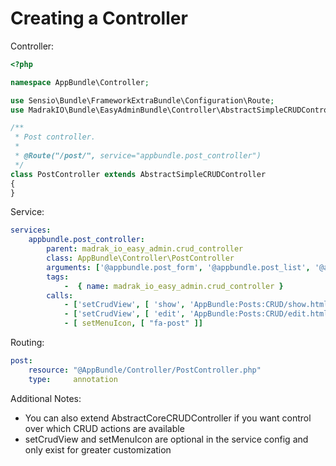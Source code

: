 Creating a Controller
=======================

Controller:
```php
<?php

namespace AppBundle\Controller;

use Sensio\Bundle\FrameworkExtraBundle\Configuration\Route;
use MadrakIO\Bundle\EasyAdminBundle\Controller\AbstractSimpleCRUDController;

/**
 * Post controller.
 *
 * @Route("/post/", service="appbundle.post_controller")
 */
class PostController extends AbstractSimpleCRUDController
{
}
```

Service:
```yaml
services:
    appbundle.post_controller:
        parent: madrak_io_easy_admin.crud_controller
        class: AppBundle\Controller\PostController
        arguments: ['@appbundle.post_form', '@appbundle.post_list', '@appbundle.post_show', 'AppBundle\Entity\Post']
        tags:
            -  { name: madrak_io_easy_admin.crud_controller }
        calls:
            - ['setCrudView', [ 'show', 'AppBundle:Posts:CRUD/show.html.twig' ] ]
            - ['setCrudView', [ 'edit', 'AppBundle:Posts:CRUD/edit.html.twig' ] ]
            - [ setMenuIcon, [ "fa-post" ]]
```

Routing:
```yaml
post:
    resource: "@AppBundle/Controller/PostController.php"
    type:     annotation
```

Additional Notes:
* You can also extend AbstractCoreCRUDController if you want control over which CRUD actions are available
* setCrudView and setMenuIcon are optional in the service config and only exist for greater customization

